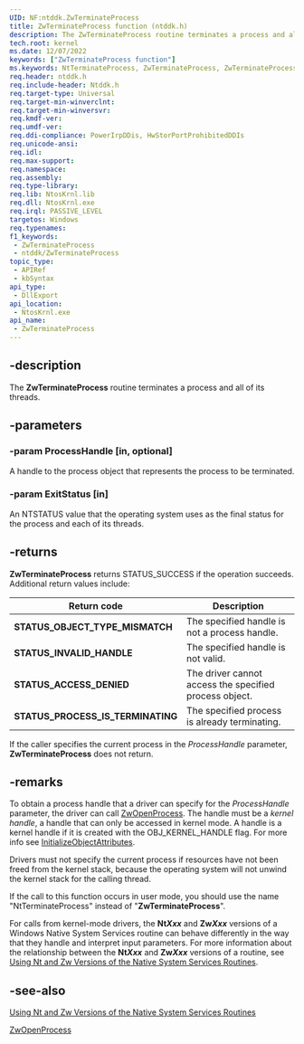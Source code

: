 ```yaml
---
UID: NF:ntddk.ZwTerminateProcess
title: ZwTerminateProcess function (ntddk.h)
description: The ZwTerminateProcess routine terminates a process and all of its threads.
tech.root: kernel
ms.date: 12/07/2022
keywords: ["ZwTerminateProcess function"]
ms.keywords: NtTerminateProcess, ZwTerminateProcess, ZwTerminateProcess routine [Kernel-Mode Driver Architecture], k111_72c76674-5372-4662-9097-53d850d49afe.xml, kernel.zwterminateprocess, ntddk/NtTerminateProcess, ntddk/ZwTerminateProcess
req.header: ntddk.h
req.include-header: Ntddk.h
req.target-type: Universal
req.target-min-winverclnt:
req.target-min-winversvr: 
req.kmdf-ver: 
req.umdf-ver: 
req.ddi-compliance: PowerIrpDDis, HwStorPortProhibitedDDIs
req.unicode-ansi: 
req.idl: 
req.max-support: 
req.namespace: 
req.assembly: 
req.type-library: 
req.lib: NtosKrnl.lib
req.dll: NtosKrnl.exe
req.irql: PASSIVE_LEVEL
targetos: Windows
req.typenames: 
f1_keywords:
 - ZwTerminateProcess
 - ntddk/ZwTerminateProcess
topic_type:
 - APIRef
 - kbSyntax
api_type:
 - DllExport
api_location:
 - NtosKrnl.exe
api_name:
 - ZwTerminateProcess
---
```


## -description

The **ZwTerminateProcess** routine terminates a process and all of its threads.

## -parameters

### -param ProcessHandle [in, optional]

A handle to the process object that represents the process to be terminated.

### -param ExitStatus [in]

An NTSTATUS value that the operating system uses as the final status for the process and each of its threads.

## -returns

**ZwTerminateProcess** returns STATUS_SUCCESS if the operation succeeds. Additional return values include:

| Return code | Description |
|---|---|
| **STATUS_OBJECT_TYPE_MISMATCH** | The specified handle is not a process handle. |
| **STATUS_INVALID_HANDLE** | The specified handle is not valid. |
| **STATUS_ACCESS_DENIED** | The driver cannot access the specified process object. |
| **STATUS_PROCESS_IS_TERMINATING** | The specified process is already terminating. |

If the caller specifies the current process in the *ProcessHandle* parameter, **ZwTerminateProcess** does not return.

## -remarks

To obtain a process handle that a driver can specify for the *ProcessHandle* parameter, the driver can call [ZwOpenProcess](./nf-ntddk-ntopenprocess.md). The handle must be a *kernel handle*, a handle that can only be accessed in kernel mode. A handle is a kernel handle if it is created with the OBJ_KERNEL_HANDLE flag. For more info see [InitializeObjectAttributes](/windows-hardware/drivers/ddi/wudfwdm/nf-wudfwdm-initializeobjectattributes).

Drivers must not specify the current process if resources have not been freed from the kernel stack, because the operating system will not unwind the kernel stack for the calling thread.

If the call to this function occurs in user mode, you should use the name "NtTerminateProcess" instead of "**ZwTerminateProcess**".

For calls from kernel-mode drivers, the **Nt*Xxx*** and **Zw*Xxx*** versions of a Windows Native System Services routine can behave differently in the way that they handle and interpret input parameters. For more information about the relationship between the **Nt*Xxx*** and **Zw*Xxx*** versions of a routine, see [Using Nt and Zw Versions of the Native System Services Routines](/windows-hardware/drivers/kernel/using-nt-and-zw-versions-of-the-native-system-services-routines).

## -see-also

[Using Nt and Zw Versions of the Native System Services Routines](/windows-hardware/drivers/kernel/using-nt-and-zw-versions-of-the-native-system-services-routines)

[ZwOpenProcess](./nf-ntddk-ntopenprocess.md)